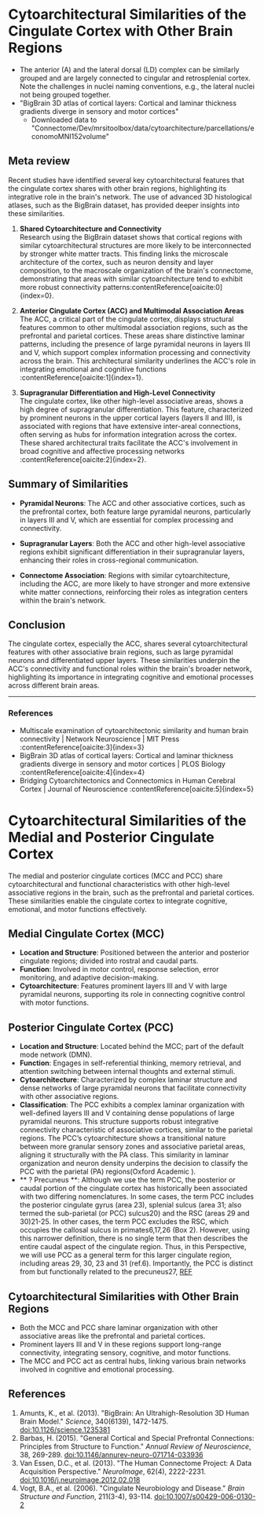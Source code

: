 # Cytoarchitectural Similarities of the Cingulate Cortex with Other Brain Regions


- The anterior (A) and the lateral dorsal (LD) complex can be similarly grouped and are largely connected to cingular
  and retrosplenial cortex. Note the challenges in nuclei naming conventions, e.g., the lateral nuclei not being grouped together.
- "BigBrain 3D atlas of cortical layers: Cortical and laminar thickness gradients diverge in sensory and motor cortices"
  - Downloaded data to "Connectome/Dev/mrsitoolbox/data/cytoarchitecture/parcellations/economoMNI152volume"

## Meta review

Recent studies have identified several key cytoarchitectural features that the cingulate cortex shares with other brain regions, highlighting its integrative role in the brain's network. The use of advanced 3D histological atlases, such as the BigBrain dataset, has provided deeper insights into these similarities.

1. **Shared Cytoarchitecture and Connectivity**  
   Research using the BigBrain dataset shows that cortical regions with similar cytoarchitectural structures are more likely to be interconnected by stronger white matter tracts. This finding links the microscale architecture of the cortex, such as neuron density and layer composition, to the macroscale organization of the brain's connectome, demonstrating that areas with similar cytoarchitecture tend to exhibit more robust connectivity patterns&#8203;:contentReference[oaicite:0]{index=0}.

2. **Anterior Cingulate Cortex (ACC) and Multimodal Association Areas**  
   The ACC, a critical part of the cingulate cortex, displays structural features common to other multimodal association regions, such as the prefrontal and parietal cortices. These areas share distinctive laminar patterns, including the presence of large pyramidal neurons in layers III and V, which support complex information processing and connectivity across the brain. This architectural similarity underlines the ACC's role in integrating emotional and cognitive functions&#8203;:contentReference[oaicite:1]{index=1}.

3. **Supragranular Differentiation and High-Level Connectivity**  
   The cingulate cortex, like other high-level associative areas, shows a high degree of supragranular differentiation. This feature, characterized by prominent neurons in the upper cortical layers (layers II and III), is associated with regions that have extensive inter-areal connections, often serving as hubs for information integration across the cortex. These shared architectural traits facilitate the ACC's involvement in broad cognitive and affective processing networks&#8203;:contentReference[oaicite:2]{index=2}.

## Summary of Similarities

- **Pyramidal Neurons**: The ACC and other associative cortices, such as the prefrontal cortex, both feature large pyramidal neurons, particularly in layers III and V, which are essential for complex processing and connectivity.
  
- **Supragranular Layers**: Both the ACC and other high-level associative regions exhibit significant differentiation in their supragranular layers, enhancing their roles in cross-regional communication.
  
- **Connectome Association**: Regions with similar cytoarchitecture, including the ACC, are more likely to have stronger and more extensive white matter connections, reinforcing their roles as integration centers within the brain's network.

## Conclusion

The cingulate cortex, especially the ACC, shares several cytoarchitectural features with other associative brain regions, such as large pyramidal neurons and differentiated upper layers. These similarities underpin the ACC's connectivity and functional roles within the brain's broader network, highlighting its importance in integrating cognitive and emotional processes across different brain areas.

---

### References

- Multiscale examination of cytoarchitectonic similarity and human brain connectivity | Network Neuroscience | MIT Press :contentReference[oaicite:3]{index=3}
- BigBrain 3D atlas of cortical layers: Cortical and laminar thickness gradients diverge in sensory and motor cortices | PLOS Biology :contentReference[oaicite:4]{index=4}
- Bridging Cytoarchitectonics and Connectomics in Human Cerebral Cortex | Journal of Neuroscience :contentReference[oaicite:5]{index=5}



# Cytoarchitectural Similarities of the Medial and Posterior Cingulate Cortex

The medial and posterior cingulate cortices (MCC and PCC) share cytoarchitectural and functional characteristics with other high-level associative regions in the brain, such as the prefrontal and parietal cortices. These similarities enable the cingulate cortex to integrate cognitive, emotional, and motor functions effectively.

## Medial Cingulate Cortex (MCC)
- **Location and Structure**: Positioned between the anterior and posterior cingulate regions; divided into rostral and caudal parts.
- **Function**: Involved in motor control, response selection, error monitoring, and adaptive decision-making.
- **Cytoarchitecture**: Features prominent layers III and V with large pyramidal neurons, supporting its role in connecting cognitive control with motor functions.

## Posterior Cingulate Cortex (PCC)
- **Location and Structure**: Located behind the MCC; part of the default mode network (DMN).
- **Function**: Engages in self-referential thinking, memory retrieval, and attention switching between internal thoughts and external stimuli.
- **Cytoarchitecture**: Characterized by complex laminar structure and dense networks of large pyramidal neurons that facilitate connectivity with other associative regions.
- **Classification**: The PCC exhibits a complex laminar organization with well-defined layers III and V containing dense populations of large pyramidal neurons. This structure supports robust integrative connectivity characteristic of associative cortices, similar to the parietal regions. The PCC’s cytoarchitecture shows a transitional nature between more granular sensory zones and associative parietal areas, aligning it structurally with the PA class. This similarity in laminar organization and neuron density underpins the decision to classify the PCC with the parietal (PA) regions​(Oxford Academic
).
- ** ? Precuneus **: Although we use the term PCC, the posterior or caudal portion of the cingulate cortex has historically been associated with two differing nomenclatures. In some cases, the term PCC includes the posterior cingulate gyrus (area 23), splenial sulcus (area 31; also termed the sub-parietal (or PCC) sulcus20) and the RSC (areas 29 and 30)21-25. In other cases, the term PCC excludes the RSC, which occupies the callosal sulcus in primates6,17,26 (Box 2). However, using this narrower definition, there is no single term that then describes the entire caudal aspect of the cingulate region. Thus, in this Perspective, we will use PCC as a general term for this larger cingulate region, including areas 29, 30, 23 and 31 (ref.6). Importantly, the PCC is distinct from but functionally related to the precuneus27, [REF](https://www.ncbi.nlm.nih.gov/pmc/articles/PMC10041987/)


## Cytoarchitectural Similarities with Other Brain Regions
- Both the MCC and PCC share laminar organization with other associative areas like the prefrontal and parietal cortices.
- Prominent layers III and V in these regions support long-range connectivity, integrating sensory, cognitive, and motor functions.
- The MCC and PCC act as central hubs, linking various brain networks involved in cognitive and emotional processing.

## References
1. Amunts, K., et al. (2013). "BigBrain: An Ultrahigh-Resolution 3D Human Brain Model." *Science*, 340(6139), 1472-1475. [doi:10.1126/science.1235381](https://doi.org/10.1126/science.1235381)
2. Barbas, H. (2015). "General Cortical and Special Prefrontal Connections: Principles from Structure to Function." *Annual Review of Neuroscience*, 38, 269-289. [doi:10.1146/annurev-neuro-071714-033936](https://doi.org/10.1146/annurev-neuro-071714-033936)
3. Van Essen, D.C., et al. (2013). "The Human Connectome Project: A Data Acquisition Perspective." *NeuroImage*, 62(4), 2222-2231. [doi:10.1016/j.neuroimage.2012.02.018](https://doi.org/10.1016/j.neuroimage.2012.02.018)
4. Vogt, B.A., et al. (2006). "Cingulate Neurobiology and Disease." *Brain Structure and Function*, 211(3-4), 93-114. [doi:10.1007/s00429-006-0130-2](https://doi.org/10.1007/s00429-006-0130-2)


